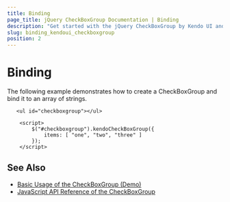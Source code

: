 ```yaml
---
title: Binding
page_title: jQuery CheckBoxGroup Documentation | Binding
description: "Get started with the jQuery CheckBoxGroup by Kendo UI and bind the widget to local data arrays"
slug: binding_kendoui_checkboxgroup
position: 2
---
```


# Binding

The following example demonstrates how to create a CheckBoxGroup and bind it to an array of strings.

```dojo
   <ul id="checkboxgroup"></ul>

    <script>
        $("#checkboxgroup").kendoCheckBoxGroup({
            items: [ "one", "two", "three" ]
        });
    </script>
```

## See Also

* [Basic Usage of the CheckBoxGroup (Demo)](https://demos.telerik.com/kendo-ui/checkboxgroup/index)
* [JavaScript API Reference of the CheckBoxGroup](/api/javascript/ui/checkboxgroup)
